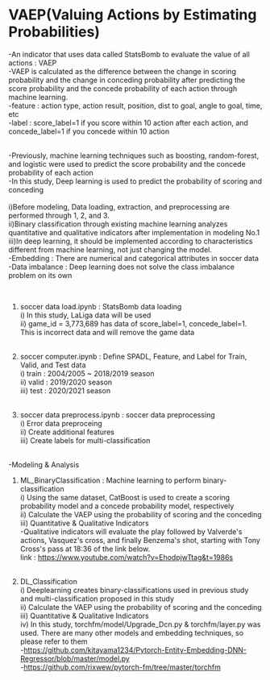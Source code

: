 # VAEP(Valuing Actions by Estimating Probabilities)

<Introduction>
-An indicator that uses data called StatsBomb to evaluate the value of all actions : VAEP<br/>
-VAEP is calculated as the difference between the change in scoring probability and the change in conceding probability after predicting the score probability and the concede probability of each action through machine learning.<br/>
-feature : action type, action result, position, dist to goal, angle to goal, time, etc<br/>
-label : score_label=1 if you score within 10 action after each action, and concede_label=1 if you concede within 10 action <br/><br/>

-Previously, machine learning techniques such as boosting, random-forest, and logistic were used to predict the score probability and the concede probability of each action<br/>
-In this study, Deep learning is used to predict the probability of scoring and conceding<br/><br/>
i)Before modeling, Data loading, extraction, and preprocessing are performed through 1, 2, and 3. <br/>
ii)Binary classification through existing machine learning analyzes quantitative and qualitative indicators after implementation in modeling No.1<br/>
iii)In deep learning, it should be implemented according to characteristics different from machine learning, not just changing the model.<br/>
-Embedding : There are numerical and categorical attributes in soccer data<br/>
-Data imbalance : Deep learning does not solve the class imbalance problem on its own<br/>

<function><br/>
  
1. soccer data load.ipynb : StatsBomb data loading<br/>
i) In this study, LaLiga data will be used<br/>
ii) game_id = 3,773,689 has data of score_label=1, concede_label=1. This is incorrect data and will remove the game data<br/><br/>

2. soccer computer.ipynb : Define SPADL, Feature, and Label for Train, Valid, and Test data<br/>
i) train : 2004/2005 ~ 2018/2019 season<br/>
ii) valid : 2019/2020 season<br/>
iii) test : 2020/2021 season<br/><br/>

3. soccer data preprocess.ipynb : soccer data preprocessing<br/>
i) Error data preproceing<br/>
ii) Create additional features<br/>
iii) Create labels for multi-classification<br/><br/>

-Modeling & Analysis<br/>
1. ML_BinaryClassification : Machine learning to perform binary-classification<br/>
i) Using the same dataset, CatBoost is used to create a scoring probability model and a concede probability model, respectively<br/>
ii) Calculate the VAEP using the probability of scoring and the conceding<br/>
iii) Quantitative & Qualitative Indicators<br/>
-Qualitative indicators will evaluate the play followed by Valverde's actions, Vasquez's cross, and finally Benzema's shot, starting with Tony Cross's pass at 18:36 of the link below.<br/>
link : https://www.youtube.com/watch?v=EhodpjwTtag&t=1986s<br/><br/>

2. DL_Classification<br/>
i) Deeplearning creates binary-classifications used in previous study and multi-classification proposed in this study<br/>
ii) Calculate the VAEP using the probability of scoring and the conceding<br/>
iii) Quantitative & Qualitative Indicators<br/>
iv) In this study, torchfm/model/Upgrade_Dcn.py & torchfm/layer.py was used. There are many other models and embedding techniques, so please refer to them<br/>
-https://github.com/kitayama1234/Pytorch-Entity-Embedding-DNN-Regressor/blob/master/model.py<br/>
-https://github.com/rixwew/pytorch-fm/tree/master/torchfm<br/><br/>
